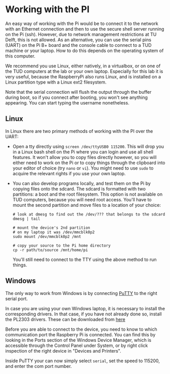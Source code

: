 # Working with the PI

An easy way of working with the Pi would be to connect it to the network with an Ethernet connection and then to use 
the secure shell server running on the Pi (ssh).
However, due to network management restrictions at TU Delft, this is not allowed.
As an alternative, you can use the serial pins (UART) on the Pi B+ board and the console cable to connect to a TUD machine or your laptop.
How to do this depends on the operating system of this computer.

We recommend you use Linux, either natively, in a virtualbox, or on one of the TUD computers at the
lab or your own laptop.
Especially for this lab it is very useful, because the RaspberryPi also runs Linux, and is installed
on a Linux partition type with a Linux ext2 filesystem.

Note that the serial connection will flush the output through the buffer during boot, so if you
connect after booting, you won't see anything appearing.
You can start typing the username nonetheless.

## Linux

In Linux there are two primary methods of working with the PI over the UART:

- Open a tty directly using `screen /dev/ttyUSB0 115200`.
  This will drop you in a Linux bash shell on the Pi where you can login and use all shell features.
  It won't allow you to copy files directly however, so you will either need to work on the Pi or
  to copy things through the clipboard into your editor of choice (try `nano` or `vi`).
  You might need to use `sudo` to acquire the relevant rights if you use your own laptop.

- You can also develop programs locally, and test them on the Pi by copying files onto the sdcard.
  The sdcard is formatted with two partitions: a boot and the root filesystem.
  This option is not available on TUD computers, because you will need root access.
  You'll have to mount the second partition and move files to a location of your choice:

      # look at dmesg to find out the /dev/??? that belongs to the sdcard
      dmesg | tail

      # mount the device's 2nd partition
      # on my laptop it was /dev/mmcblk0p2
      sudo mount /dev/mmcblk0p2 /mnt

      # copy your source to the Pi home directory
      cp -r path/to/source /mnt/home/pi

  You'll still need to connect to the TTY using the above method to run things.

## Windows

The only way to work from Windows is by connecting [PuTTY](http://www.putty.org) to the right serial
port.

In case you are using your own Windows laptop, it is necessary to install the
corresponding drivers. In that case, if you have not already done so, install the PL2303 drivers.
These can be downloaded from [here](http://www.prolific.com.tw/US/ShowProduct.aspx?p_id=225&pcid=41)

Before you are able to connect to the device, you need to know to which communication port the
Raspberry Pi is connected.
You can find this by looking in the Ports section of the Windows Device Manager, which is accessible
through the Control Panel under System, or by right click inspection of the right device in "Devices and
Printers".

Inside PuTTY your can now simply select `serial`, set the speed to 115200, and enter the com port number.

